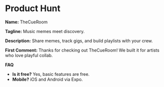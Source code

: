 # Product Hunt

**Name:** TheCueRoom

**Tagline:** Music memes meet discovery.

**Description:** Share memes, track gigs, and build playlists with your crew.

**First Comment:** Thanks for checking out TheCueRoom! We built it for artists who love playful collab.

**FAQ**
- **Is it free?** Yes, basic features are free.
- **Mobile?** iOS and Android via Expo.
